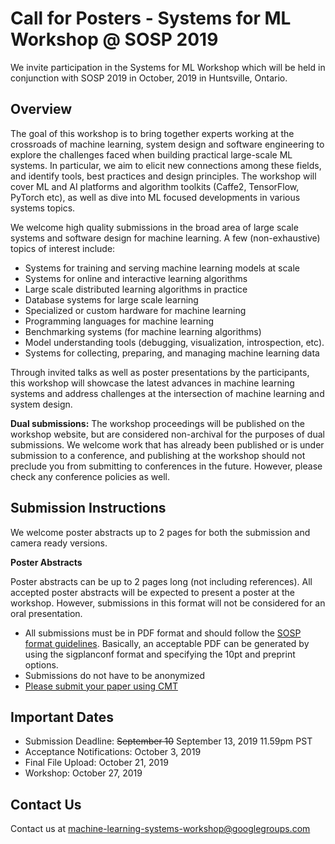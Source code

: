 # Call for Posters - Systems for ML Workshop @ SOSP 2019
We invite participation in the Systems for ML Workshop which will be held in conjunction with SOSP 2019 in October, 2019 in Huntsville, Ontario. 

## Overview

The goal of this workshop is to bring together experts working at the crossroads of machine learning, system design and software engineering to explore the challenges faced when building practical large-scale ML systems. In particular, we aim to elicit new connections among these fields, and identify tools, best practices and design principles. The workshop will cover ML and AI platforms and algorithm toolkits (Caffe2, TensorFlow, PyTorch etc), as well as dive into ML focused developments in various systems topics.
 
We welcome high quality submissions in the broad area of large scale systems and software design for machine learning.   A few (non-exhaustive) topics of interest include:
* Systems for training and serving machine learning models at scale
* Systems for online and interactive learning algorithms
* Large scale distributed learning algorithms in practice
* Database systems for large scale learning
* Specialized or custom hardware for machine learning
* Programming languages for machine learning
* Benchmarking systems (for machine learning algorithms)
* Model understanding tools (debugging, visualization, introspection, etc).
* Systems for collecting, preparing, and managing machine learning data

Through invited talks as well as poster presentations by the participants, this workshop will showcase the latest advances in machine learning systems and address challenges at the intersection of machine learning and system design.

**Dual submissions:** The workshop proceedings will be published on the workshop website, but are considered non-archival for the purposes of dual submissions. We welcome work that has already been published or is under submission to a conference, and publishing at the workshop should not preclude you from submitting to conferences in the future. However, please check any conference policies as well.

<!-- *This year, the Systems for ML workshop will be part of a two day workshop series on ML and Systems. In conjunction with this workshop, there will be a workshop on ML for Systems.
Work on machine learning for system design (e.g. learning for job scheduling, configuration tuning, database query optimization) is better suited for submission to that workshop.
See their Call for Papers for more details.* -->

## Submission Instructions

We welcome poster abstracts up to 2 pages for both the submission and camera ready versions.

__Poster Abstracts__

Poster abstracts can be up to 2 pages long (not including references). All accepted poster abstracts will be expected to present
a poster at the workshop. However, submissions in this format will not be considered for an oral presentation.

* All submissions must be in PDF format and should follow the [SOSP format guidelines](https://sosp19.rcs.uwaterloo.ca/cfp.html). Basically, an acceptable PDF can be generated by using the sigplanconf format and specifying the 10pt and preprint options.
* Submissions do not have to be anonymized
* [Please submit your paper using CMT](https://cmt3.research.microsoft.com/ASWSOSP2019/Submission/Index)


## Important Dates
* Submission Deadline: ~~September 10~~ September 13, 2019 11.59pm PST
* Acceptance Notifications: October 3, 2019
* Final File Upload: October 21, 2019
* Workshop: October 27, 2019

## Contact Us
Contact us at machine-learning-systems-workshop@googlegroups.com 
